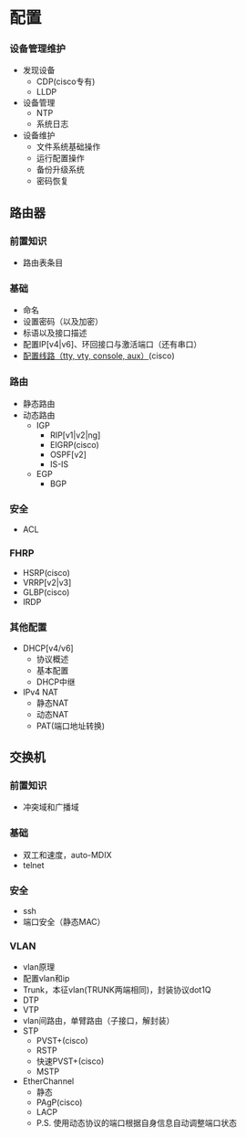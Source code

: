 # 配置
### 设备管理维护
- 发现设备
     - CDP(cisco专有)
     - LLDP
- 设备管理
     - NTP
     - 系统日志
- 设备维护
     - 文件系统基础操作
     - 运行配置操作
     - 备份升级系统
     - 密码恢复
## 路由器
### 前置知识
- 路由表条目
### 基础
- 命名
- 设置密码（以及加密）
- 标语以及接口描述
- 配置IP[v4|v6]、环回接口与激活端口（还有串口）
- [配置线路（tty, vty, console, aux）](https://www.cisco.com/c/zh_cn/support/docs/ios-nx-os-software/ios-software-releases-110/45843-configpasswords.html)(cisco)
### 路由
- 静态路由
- 动态路由
     - IGP
          - RIP[v1|v2|ng]
          - EIGRP(cisco)
          - OSPF[v2]
          - IS-IS
     - EGP
          - BGP
### 安全
- ACL
### FHRP
- HSRP(cisco)
- VRRP[v2|v3]
- GLBP(cisco)
- IRDP
### 其他配置
- DHCP[v4/v6]
     - 协议概述
     - 基本配置
     - DHCP中继
- IPv4 NAT
     - 静态NAT
     - 动态NAT
     - PAT(端口地址转换)
## 交换机
### 前置知识
- 冲突域和广播域
### 基础
- 双工和速度，auto-MDIX
- telnet
### 安全
- ssh
- 端口安全（静态MAC）
### VLAN
- vlan原理
- 配置vlan和ip
- Trunk，本征vlan(TRUNK两端相同)，封装协议dot1Q
- DTP
- VTP
- vlan间路由，单臂路由（子接口，解封装）
- STP
    - PVST+(cisco)
    - RSTP
    - 快速PVST+(cisco)
    - MSTP
- EtherChannel
    - 静态
    - PAgP(cisco)
    - LACP
    - P.S. 使用动态协议的端口根据自身信息自动调整端口状态